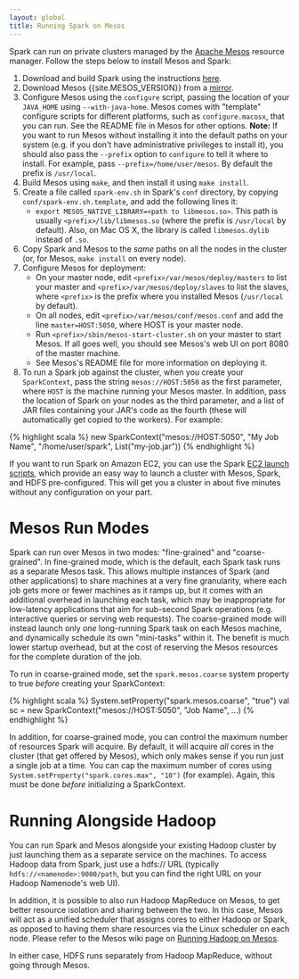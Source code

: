 ```yaml
---
layout: global
title: Running Spark on Mesos
---
```


Spark can run on private clusters managed by the [Apache Mesos](http://incubator.apache.org/mesos/) resource manager. Follow the steps below to install Mesos and Spark:

1. Download and build Spark using the instructions [here](index.html).
2. Download Mesos {{site.MESOS_VERSION}} from a [mirror](http://www.apache.org/dyn/closer.cgi/incubator/mesos/mesos-{{site.MESOS_VERSION}}/).
3. Configure Mesos using the `configure` script, passing the location of your `JAVA_HOME` using `--with-java-home`. Mesos comes with "template" configure scripts for different platforms, such as `configure.macosx`, that you can run. See the README file in Mesos for other options. **Note:** If you want to run Mesos without installing it into the default paths on your system (e.g. if you don't have administrative privileges to install it), you should also pass the `--prefix` option to `configure` to tell it where to install. For example, pass `--prefix=/home/user/mesos`. By default the prefix is `/usr/local`.
4. Build Mesos using `make`, and then install it using `make install`.
5. Create a file called `spark-env.sh` in Spark's `conf` directory, by copying `conf/spark-env.sh.template`, and add the following lines it:
   * `export MESOS_NATIVE_LIBRARY=<path to libmesos.so>`. This path is usually `<prefix>/lib/libmesos.so` (where the prefix is `/usr/local` by default). Also, on Mac OS X, the library is called `libmesos.dylib` instead of `.so`.
6. Copy Spark and Mesos to the _same_ paths on all the nodes in the cluster (or, for Mesos, `make install` on every node).
7. Configure Mesos for deployment:
   * On your master node, edit `<prefix>/var/mesos/deploy/masters` to list your master and `<prefix>/var/mesos/deploy/slaves` to list the slaves, where `<prefix>` is the prefix where you installed Mesos (`/usr/local` by default).
   * On all nodes, edit `<prefix>/var/mesos/conf/mesos.conf` and add the line `master=HOST:5050`, where HOST is your master node.
   * Run `<prefix>/sbin/mesos-start-cluster.sh` on your master to start Mesos. If all goes well, you should see Mesos's web UI on port 8080 of the master machine.
   * See Mesos's README file for more information on deploying it.
8. To run a Spark job against the cluster, when you create your `SparkContext`, pass the string `mesos://HOST:5050` as the first parameter, where `HOST` is the machine running your Mesos master. In addition, pass the location of Spark on your nodes as the third parameter, and a list of JAR files containing your JAR's code as the fourth (these will automatically get copied to the workers). For example:

{% highlight scala %}
new SparkContext("mesos://HOST:5050", "My Job Name", "/home/user/spark", List("my-job.jar"))
{% endhighlight %}

If you want to run Spark on Amazon EC2, you can use the Spark [EC2 launch scripts](ec2-scripts.html), which provide an easy way to launch a cluster with Mesos, Spark, and HDFS pre-configured. This will get you a cluster in about five minutes without any configuration on your part.

# Mesos Run Modes

Spark can run over Mesos in two modes: "fine-grained" and "coarse-grained". In fine-grained mode, which is the default,
each Spark task runs as a separate Mesos task. This allows multiple instances of Spark (and other applications) to share
machines at a very fine granularity, where each job gets more or fewer machines as it ramps up, but it comes with an
additional overhead in launching each task, which may be inappropriate for low-latency applications that aim for
sub-second Spark operations (e.g. interactive queries or serving web requests). The coarse-grained mode will instead
launch only *one* long-running Spark task on each Mesos machine, and dynamically schedule its own "mini-tasks" within
it. The benefit is much lower startup overhead, but at the cost of reserving the Mesos resources for the complete duration
of the job.

To run in coarse-grained mode, set the `spark.mesos.coarse` system property to true *before* creating your SparkContext:

{% highlight scala %}
System.setProperty("spark.mesos.coarse", "true")
val sc = new SparkContext("mesos://HOST:5050", "Job Name", ...)
{% endhighlight %}

In addition, for coarse-grained mode, you can control the maximum number of resources Spark will acquire. By default,
it will acquire *all* cores in the cluster (that get offered by Mesos), which only makes sense if you run just a single
job at a time. You can cap the maximum number of cores using `System.setProperty("spark.cores.max", "10")` (for example).
Again, this must be done *before* initializing a SparkContext.


# Running Alongside Hadoop

You can run Spark and Mesos alongside your existing Hadoop cluster by just launching them as a separate service on the machines. To access Hadoop data from Spark, just use a hdfs:// URL (typically `hdfs://<namenode>:9000/path`, but you can find the right URL on your Hadoop Namenode's web UI).

In addition, it is possible to also run Hadoop MapReduce on Mesos, to get better resource isolation and sharing between the two. In this case, Mesos will act as a unified scheduler that assigns cores to either Hadoop or Spark, as opposed to having them share resources via the Linux scheduler on each node. Please refer to the Mesos wiki page on [Running Hadoop on Mesos](https://github.com/mesos/mesos/wiki/Running-Hadoop-on-Mesos).

In either case, HDFS runs separately from Hadoop MapReduce, without going through Mesos.
